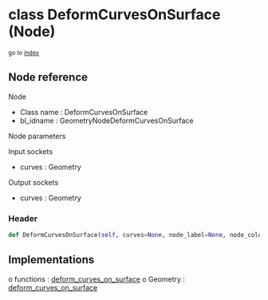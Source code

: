 # class DeformCurvesOnSurface (Node)

<sub>go to [index](/docs/index.md)</sub>

## Node reference

Node
 - Class name : DeformCurvesOnSurface
 - bl_idname : GeometryNodeDeformCurvesOnSurface

Node parameters

Input sockets
 - curves : Geometry

Output sockets
 - curves : Geometry

### Header

``` python
def DeformCurvesOnSurface(self, curves=None, node_label=None, node_color=None):
```

## Implementations

o functions : [deform_curves_on_surface](#deform_curves_on_surface)
o Geometry : [deform_curves_on_surface](#deform_curves_on_surface) 

